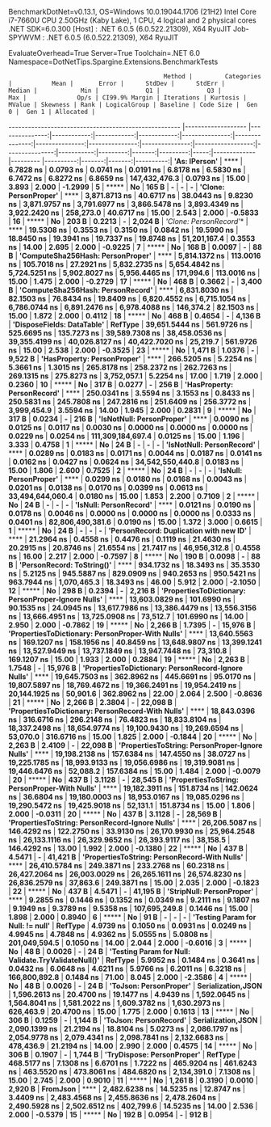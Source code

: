 
BenchmarkDotNet=v0.13.1, OS=Windows 10.0.19044.1706 (21H2)
Intel Core i7-7660U CPU 2.50GHz (Kaby Lake), 1 CPU, 4 logical and 2 physical cores
.NET SDK=6.0.300
  [Host]     : .NET 6.0.5 (6.0.522.21309), X64 RyuJIT
  Job-SPYWVM : .NET 6.0.5 (6.0.522.21309), X64 RyuJIT

EvaluateOverhead=True  Server=True  Toolchain=.NET 6.0  
Namespace=DotNetTips.Spargine.Extensions.BenchmarkTests  

                                               Method |         Categories |           Mean |       Error |      StdDev |      StdErr |         Median |            Min |             Q1 |             Q3 |            Max |              Op/s | CI99.9% Margin | Iterations | Kurtosis | MValue | Skewness | Rank | LogicalGroup | Baseline | Code Size |  Gen 0 |  Gen 1 | Allocated |
----------------------------------------------------- |------------------- |---------------:|------------:|------------:|------------:|---------------:|---------------:|---------------:|---------------:|---------------:|------------------:|---------------:|-----------:|---------:|-------:|---------:|-----:|------------- |--------- |----------:|-------:|-------:|----------:|
                                        **'As: IPerson'** |                   **** |      **6.7828 ns** |   **0.0793 ns** |   **0.0741 ns** |   **0.0191 ns** |      **6.8178 ns** |      **6.5830 ns** |      **6.7472 ns** |      **6.8272 ns** |      **6.8659 ns** |     **147,432,476.3** |      **0.0793 ns** |      **15.00** |    **3.893** |  **2.000** |  **-1.2999** |    **5** |            ***** |       **No** |     **165 B** |      **-** |      **-** |         **-** |
                                **'Clone: PersonProper'** |                   **** |  **3,871.8713 ns** |  **40.6717 ns** |  **38.0443 ns** |   **9.8230 ns** |  **3,871.9757 ns** |  **3,791.6977 ns** |  **3,866.5478 ns** |  **3,893.4349 ns** |  **3,922.2420 ns** |         **258,273.0** |     **40.6717 ns** |      **15.00** |    **2.543** |  **2.000** |  **-0.5833** |   **16** |            ***** |       **No** |     **203 B** | **0.2213** |      **-** |   **2,024 B** |
                               **'Clone: PersonRecord*'** |                   **** |     **19.5308 ns** |   **0.3553 ns** |   **0.3150 ns** |   **0.0842 ns** |     **19.5990 ns** |     **18.8450 ns** |     **19.3941 ns** |     **19.7337 ns** |     **19.8748 ns** |      **51,201,167.4** |      **0.3553 ns** |      **14.00** |    **2.695** |  **2.000** |  **-0.9225** |    **7** |            ***** |       **No** |     **168 B** | **0.0097** |      **-** |      **88 B** |
                    **'ComputeSha256Hash: PersonProper'** |                   **** |  **5,814.1372 ns** | **113.0016 ns** | **105.7018 ns** |  **27.2921 ns** |  **5,832.2735 ns** |  **5,654.4842 ns** |  **5,724.5251 ns** |  **5,902.8027 ns** |  **5,956.4465 ns** |         **171,994.6** |    **113.0016 ns** |      **15.00** |    **1.475** |  **2.000** |  **-0.2729** |   **17** |            ***** |       **No** |     **468 B** | **0.3662** |      **-** |   **3,400 B** |
                    **'ComputeSha256Hash: PersonRecord'** |                   **** |  **6,831.8030 ns** |  **82.1503 ns** |  **76.8434 ns** |  **19.8409 ns** |  **6,820.4552 ns** |  **6,715.1054 ns** |  **6,786.0744 ns** |  **6,891.2476 ns** |  **6,978.4088 ns** |         **146,374.2** |     **82.1503 ns** |      **15.00** |    **1.872** |  **2.000** |   **0.4112** |   **18** |            ***** |       **No** |     **468 B** | **0.4654** |      **-** |   **4,136 B** |
                           **'DisposeFields: DataTable'** |            **RefType** | **39,651.5444 ns** | **561.9726 ns** | **525.6695 ns** | **135.7273 ns** | **39,589.7308 ns** | **38,458.0536 ns** | **39,355.4199 ns** | **40,026.8127 ns** | **40,422.7020 ns** |          **25,219.7** |    **561.9726 ns** |      **15.00** |    **2.538** |  **2.000** |  **-0.3525** |   **23** |            ***** |       **No** |   **1,471 B** | **1.0376** |      **-** |   **9,522 B** |
                          **'HasProperty: PersonProper'** |                   **** |    **266.5205 ns** |   **5.2254 ns** |   **5.3661 ns** |   **1.3015 ns** |    **265.8178 ns** |    **258.2372 ns** |    **262.7263 ns** |    **269.1315 ns** |    **275.8273 ns** |       **3,752,057.1** |      **5.2254 ns** |      **17.00** |    **1.719** |  **2.000** |   **0.2360** |   **10** |            ***** |       **No** |     **317 B** | **0.0277** |      **-** |     **256 B** |
                          **'HasProperty: PersonRecord'** |                   **** |    **250.0341 ns** |   **3.5594 ns** |   **3.1553 ns** |   **0.8433 ns** |    **250.5831 ns** |    **245.7808 ns** |    **247.2816 ns** |    **251.6409 ns** |    **256.3772 ns** |       **3,999,454.9** |      **3.5594 ns** |      **14.00** |    **1.945** |  **2.000** |   **0.2831** |    **9** |            ***** |       **No** |     **317 B** | **0.0234** |      **-** |     **216 B** |
                            **'IsNotNull: PersonProper'** |                   **** |      **0.0090 ns** |   **0.0125 ns** |   **0.0117 ns** |   **0.0030 ns** |      **0.0000 ns** |      **0.0000 ns** |      **0.0000 ns** |      **0.0229 ns** |      **0.0254 ns** | **111,309,184,697.4** |      **0.0125 ns** |      **15.00** |    **1.196** |  **3.333** |   **0.4758** |    **1** |            ***** |       **No** |      **24 B** |      **-** |      **-** |         **-** |
                            **'IsNotNull: PersonRecord'** |                   **** |      **0.0289 ns** |   **0.0183 ns** |   **0.0171 ns** |   **0.0044 ns** |      **0.0187 ns** |      **0.0141 ns** |      **0.0162 ns** |      **0.0427 ns** |      **0.0624 ns** |  **34,542,550,440.8** |      **0.0183 ns** |      **15.00** |    **1.806** |  **2.600** |   **0.7525** |    **2** |            ***** |       **No** |      **24 B** |      **-** |      **-** |         **-** |
                               **'IsNull: PersonProper'** |                   **** |      **0.0299 ns** |   **0.0180 ns** |   **0.0168 ns** |   **0.0043 ns** |      **0.0201 ns** |      **0.0138 ns** |      **0.0170 ns** |      **0.0399 ns** |      **0.0613 ns** |  **33,494,644,060.4** |      **0.0180 ns** |      **15.00** |    **1.853** |  **2.200** |   **0.7109** |    **2** |            ***** |       **No** |      **24 B** |      **-** |      **-** |         **-** |
                               **'IsNull: PersonRecord'** |                   **** |      **0.0121 ns** |   **0.0190 ns** |   **0.0178 ns** |   **0.0046 ns** |      **0.0000 ns** |      **0.0000 ns** |      **0.0000 ns** |      **0.0333 ns** |      **0.0401 ns** |  **82,806,490,381.6** |      **0.0190 ns** |      **15.00** |    **1.372** |  **3.000** |   **0.6615** |    **1** |            ***** |       **No** |      **24 B** |      **-** |      **-** |         **-** |
              **'PersonRecord: Duplication with new ID'** |                   **** |     **21.2964 ns** |   **0.4558 ns** |   **0.4476 ns** |   **0.1119 ns** |     **21.4630 ns** |     **20.2915 ns** |     **20.8746 ns** |     **21.6554 ns** |     **21.7417 ns** |      **46,956,312.8** |      **0.4558 ns** |      **16.00** |    **2.217** |  **2.000** |  **-0.7597** |    **8** |            ***** |       **No** |     **190 B** | **0.0098** |      **-** |      **88 B** |
                           **'PersonRecord: ToString()'** |                   **** |    **934.1732 ns** |  **18.3493 ns** |  **35.3530 ns** |   **5.2125 ns** |    **945.5887 ns** |    **829.0909 ns** |    **940.2653 ns** |    **950.5421 ns** |    **963.7944 ns** |       **1,070,465.3** |     **18.3493 ns** |      **46.00** |    **5.912** |  **2.000** |  **-2.1050** |   **12** |            ***** |       **No** |     **298 B** | **0.2394** |      **-** |   **2,216 B** |
  **'PropertiesToDictionary: PersonProper-Ignore Nulls'** |                   **** | **13,603.0829 ns** | **101.6990 ns** |  **90.1535 ns** |  **24.0945 ns** | **13,617.7986 ns** | **13,386.4479 ns** | **13,556.3156 ns** | **13,666.4951 ns** | **13,725.0908 ns** |          **73,512.7** |    **101.6990 ns** |      **14.00** |    **2.950** |  **2.000** |  **-0.7862** |   **19** |            ***** |       **No** |   **2,266 B** | **1.7395** |      **-** |  **15,976 B** |
    **'PropertiesToDictionary: PersonProper-With Nulls'** |                   **** | **13,640.5563 ns** | **169.1207 ns** | **158.1956 ns** |  **40.8459 ns** | **13,648.9807 ns** | **13,399.1241 ns** | **13,527.9449 ns** | **13,737.1849 ns** | **13,947.7448 ns** |          **73,310.8** |    **169.1207 ns** |      **15.00** |    **1.933** |  **2.000** |   **0.2884** |   **19** |            ***** |       **No** |   **2,263 B** | **1.7548** |      **-** |  **15,976 B** |
  **'PropertiesToDictionary: PersonRecord-Ignore Nulls'** |                   **** | **19,645.7503 ns** | **362.8962 ns** | **445.6691 ns** |  **95.0170 ns** | **19,807.5897 ns** | **18,769.4672 ns** | **19,366.2491 ns** | **19,954.2419 ns** | **20,144.1925 ns** |          **50,901.6** |    **362.8962 ns** |      **22.00** |    **2.064** |  **2.500** |  **-0.8636** |   **21** |            ***** |       **No** |   **2,266 B** | **2.3804** |      **-** |  **22,098 B** |
    **'PropertiesToDictionary: PersonRecord-With Nulls'** |                   **** | **18,843.0396 ns** | **316.6716 ns** | **296.2148 ns** |  **76.4823 ns** | **18,833.8104 ns** | **18,337.2498 ns** | **18,654.9774 ns** | **19,100.9430 ns** | **19,269.6594 ns** |          **53,070.0** |    **316.6716 ns** |      **15.00** |    **1.825** |  **2.000** |  **-0.1844** |   **20** |            ***** |       **No** |   **2,263 B** | **2.4109** |      **-** |  **22,098 B** |
      **'PropertiesToString: PersonProper-Ignore Nulls'** |                   **** | **19,198.2138 ns** | **157.6384 ns** | **147.4550 ns** |  **38.0727 ns** | **19,225.1785 ns** | **18,993.9133 ns** | **19,056.6986 ns** | **19,319.9081 ns** | **19,446.6476 ns** |          **52,088.2** |    **157.6384 ns** |      **15.00** |    **1.484** |  **2.000** |  **-0.0079** |   **20** |            ***** |       **No** |     **437 B** | **3.1128** |      **-** |  **28,545 B** |
        **'PropertiesToString: PersonProper-With Nulls'** |                   **** | **19,182.3911 ns** | **151.8734 ns** | **142.0624 ns** |  **36.6804 ns** | **19,180.0003 ns** | **18,953.0167 ns** | **19,085.0296 ns** | **19,290.5472 ns** | **19,425.9018 ns** |          **52,131.1** |    **151.8734 ns** |      **15.00** |    **1.806** |  **2.000** |  **-0.0311** |   **20** |            ***** |       **No** |     **437 B** | **3.1128** |      **-** |  **28,569 B** |
      **'PropertiesToString: PersonRecord-Ignore Nulls'** |                   **** | **26,206.5087 ns** | **146.4292 ns** | **122.2750 ns** |  **33.9130 ns** | **26,170.9930 ns** | **25,964.2548 ns** | **26,133.1116 ns** | **26,329.9652 ns** | **26,393.9117 ns** |          **38,158.5** |    **146.4292 ns** |      **13.00** |    **1.992** |  **2.000** |  **-0.1380** |   **22** |            ***** |       **No** |     **437 B** | **4.5471** |      **-** |  **41,421 B** |
        **'PropertiesToString: PersonRecord-With Nulls'** |                   **** | **26,410.5784 ns** | **249.3871 ns** | **233.2768 ns** |  **60.2318 ns** | **26,427.2064 ns** | **26,003.0029 ns** | **26,265.1611 ns** | **26,574.8230 ns** | **26,836.2579 ns** |          **37,863.6** |    **249.3871 ns** |      **15.00** |    **2.035** |  **2.000** |  **-0.1823** |   **22** |            ***** |       **No** |     **437 B** | **4.5471** |      **-** |  **41,195 B** |
                            **'StripNull: PersonProper'** |                   **** |      **9.2855 ns** |   **0.1446 ns** |   **0.1352 ns** |   **0.0349 ns** |      **9.2111 ns** |      **9.1807 ns** |      **9.1949 ns** |      **9.3789 ns** |      **9.5358 ns** |     **107,695,249.8** |      **0.1446 ns** |      **15.00** |    **1.898** |  **2.000** |   **0.8940** |    **6** |            ***** |       **No** |      **91 B** |      **-** |      **-** |         **-** |
                    **'Testing Param for Null: != null'** |            **RefType** |      **4.9739 ns** |   **0.1050 ns** |   **0.0931 ns** |   **0.0249 ns** |      **4.9945 ns** |      **4.7848 ns** |      **4.9362 ns** |      **5.0555 ns** |      **5.0808 ns** |     **201,049,594.5** |      **0.1050 ns** |      **14.00** |    **2.044** |  **2.000** |  **-0.6016** |    **3** |            ***** |       **No** |      **48 B** | **0.0026** |      **-** |      **24 B** |
 **'Testing Param for Null: Validate.TryValidateNull()'** |            **RefType** |      **5.9952 ns** |   **0.1484 ns** |   **0.3641 ns** |   **0.0432 ns** |      **6.0648 ns** |      **4.6211 ns** |      **5.9766 ns** |      **6.2011 ns** |      **6.3218 ns** |     **166,800,892.8** |      **0.1484 ns** |      **71.00** |    **8.045** |  **2.000** |  **-2.3586** |    **4** |            ***** |       **No** |      **48 B** | **0.0026** |      **-** |      **24 B** |
                               **'ToJson: PersonProper'** | **Serialization,JSON** |  **1,596.2613 ns** |  **20.4700 ns** |  **19.1477 ns** |   **4.9439 ns** |  **1,592.0645 ns** |  **1,564.8041 ns** |  **1,581.2022 ns** |  **1,609.3782 ns** |  **1,630.2973 ns** |         **626,463.9** |     **20.4700 ns** |      **15.00** |    **1.775** |  **2.000** |   **0.1613** |   **13** |            ***** |       **No** |     **306 B** | **0.1259** |      **-** |   **1,144 B** |
                               **'ToJson: PersonRecord'** | **Serialization,JSON** |  **2,090.1399 ns** |  **21.2194 ns** |  **18.8104 ns** |   **5.0273 ns** |  **2,086.1797 ns** |  **2,054.9778 ns** |  **2,079.4341 ns** |  **2,098.7841 ns** |  **2,132.6683 ns** |         **478,436.9** |     **21.2194 ns** |      **14.00** |    **2.990** |  **2.000** |   **0.4575** |   **14** |            ***** |       **No** |     **306 B** | **0.1907** |      **-** |   **1,744 B** |
                           **'TryDispose: PersonProper'** |            **RefType** |    **468.5177 ns** |   **7.1308 ns** |   **6.6701 ns** |   **1.7222 ns** |    **465.9204 ns** |    **461.6243 ns** |    **463.5520 ns** |    **473.8061 ns** |    **484.6820 ns** |       **2,134,391.0** |      **7.1308 ns** |      **15.00** |    **2.745** |  **2.000** |   **0.9010** |   **11** |            ***** |       **No** |   **1,261 B** | **0.3190** | **0.0010** |   **2,920 B** |
                                             **FromJson** |                   **** |  **2,482.6238 ns** |  **14.5235 ns** |  **12.8747 ns** |   **3.4409 ns** |  **2,483.4568 ns** |  **2,455.8636 ns** |  **2,478.2604 ns** |  **2,490.5928 ns** |  **2,502.6512 ns** |         **402,799.6** |     **14.5235 ns** |      **14.00** |    **2.536** |  **2.000** |  **-0.5379** |   **15** |            ***** |       **No** |     **192 B** | **0.0954** |      **-** |     **912 B** |
